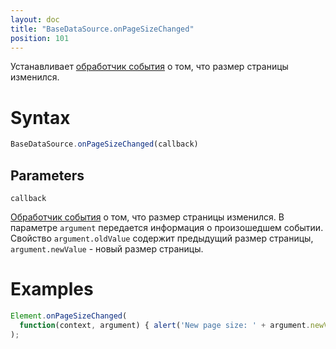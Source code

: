 ```yaml
---
layout: doc
title: "BaseDataSource.onPageSizeChanged"
position: 101
---
```


Устанавливает [обработчик события](../../../KeyConcepts/Script/) о том, что размер страницы изменился.

# Syntax

```js
BaseDataSource.onPageSizeChanged(callback)
```

## Parameters

`callback`

[Обработчик события](../../../KeyConcepts/Script/) о том, что размер страницы изменился. В параметре
`argument` передается информация о произошедшем событии. Свойство `argument.oldValue` содержит предыдущий
размер страницы, `argument.newValue` - новый размер страницы.

# Examples

```js
Element.onPageSizeChanged(
  function(context, argument) { alert('New page size: ' + argument.newValue); }
);
```
